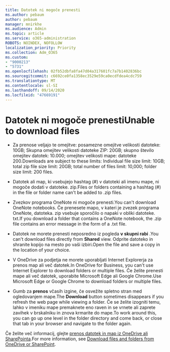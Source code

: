 ```yaml
---
title: Datotek ni mogoče prenesti
ms.author: pebaum
author: pebaum
manager: mnirkhe
ms.audience: Admin
ms.topic: article
ms.service: o365-administration
ROBOTS: NOINDEX, NOFOLLOW
localization_priority: Priority
ms.collection: Adm_O365
ms.custom:
- "9000213"
- "5731"
ms.openlocfilehash: 02fb52dbfa8fa47d04a317601fc7a7b1402836bc
ms.sourcegitcommit: c6692ce0fa1358ec3529e59ca0ecdfdea4cdc759
ms.translationtype: MT
ms.contentlocale: sl-SI
ms.lasthandoff: 09/14/2020
ms.locfileid: "47669191"
---
```

# <a name="unable-to-download-files"></a><span data-ttu-id="ee903-102">Datotek ni mogoče prenesti</span><span class="sxs-lookup"><span data-stu-id="ee903-102">Unable to download files</span></span>

- <span data-ttu-id="ee903-103">Za prenose veljajo te omejitve: posamezne omejitve velikosti datoteke: 10GB; Skupna omejitev velikosti datoteke ZIP: 20GB; skupno število omejitev datotek: 10.000; omejitev velikosti mape: datoteke 200.</span><span class="sxs-lookup"><span data-stu-id="ee903-103">Downloads are subject to these limits: Individual file size limit: 10GB; total zip file size limit: 20GB; total number of files limit: 10,000; folder size limit: 200 files.</span></span>
- <span data-ttu-id="ee903-104">Datotek ali map, ki vsebujejo hashtag (#) v datoteki ali imenu mape, ni mogoče dodati v datoteke. zip.</span><span class="sxs-lookup"><span data-stu-id="ee903-104">Files or folders containing a hashtag (#) in the file or folder name can't be added to .zip files.</span></span>  
    
- <span data-ttu-id="ee903-105">Zvezkov programa OneNote ni mogoče prenesti.</span><span class="sxs-lookup"><span data-stu-id="ee903-105">You can't download OneNote notebooks.</span></span> <span data-ttu-id="ee903-106">Če prenesete mapo, v kateri je zvezek programa OneNote, datoteka. zip vsebuje sporočilo o napaki v obliki datoteke. txt.</span><span class="sxs-lookup"><span data-stu-id="ee903-106">If you download a folder that contains a OneNote notebook, the .zip file contains an error message in the form of a .txt file.</span></span>  
    
- <span data-ttu-id="ee903-107">Datotek ne morete prenesti neposredno iz pogleda **v skupni rabi**  .</span><span class="sxs-lookup"><span data-stu-id="ee903-107">You can't download files directly from **Shared**  view.</span></span> <span data-ttu-id="ee903-108">Odprite datoteko in shranite kopijo na mesto po vaši izbiri.</span><span class="sxs-lookup"><span data-stu-id="ee903-108">Open the file and save a copy in the location of your choice.</span></span>  
    
- <span data-ttu-id="ee903-109">V OneDrive za podjetja ne morete uporabljati Internet Explorerja za prenos map ali več datotek.</span><span class="sxs-lookup"><span data-stu-id="ee903-109">In OneDrive for Business, you can't use Internet Explorer to download folders or multiple files.</span></span> <span data-ttu-id="ee903-110">Če želite prenesti mape ali več datotek, uporabite Microsoft Edge ali Google Chrome.</span><span class="sxs-lookup"><span data-stu-id="ee903-110">Use Microsoft Edge or Google Chrome to download folders or multiple files.</span></span>  
    
- <span data-ttu-id="ee903-111">Gumb za **prenos** včasih izgine, če osvežite spletno stran med ogledovanjem mape.</span><span class="sxs-lookup"><span data-stu-id="ee903-111">The **Download** button sometimes disappears if you refresh the web page while viewing a folder.</span></span> <span data-ttu-id="ee903-112">Če se želite izogniti temu, lahko v imeniku mape premaknete eno raven in se vrnete ali zaprete zavihek v brskalniku in znova krmarite do mape.</span><span class="sxs-lookup"><span data-stu-id="ee903-112">To work around this, you can go up one level in the folder directory and come back, or close that tab in your browser and navigate to the folder again.</span></span>  
    
<span data-ttu-id="ee903-113">Če želite več informacij, glejte [prenos datotek in map iz OneDrive ali SharePointa](https://support.office.com/article/download-files-and-folders-from-onedrive-or-sharepoint-5c7397b7-19c7-4893-84fe-d02e8fa5df05).</span><span class="sxs-lookup"><span data-stu-id="ee903-113">For more information, see [Download files and folders from OneDrive or SharePoint](https://support.office.com/article/download-files-and-folders-from-onedrive-or-sharepoint-5c7397b7-19c7-4893-84fe-d02e8fa5df05).</span></span>